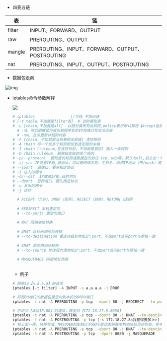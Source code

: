 + 四表五链

| 表     | 链                                              |
| ------ | ----------------------------------------------- |
| filter | INPUT、FORWARD、OUTPUT                          |
| raw    | PREROUTING、OUTPUT                              |
| mangle | PREROUTING、INPUT、FORWARD、OUTPUT、POSTROUTING |
| nat    | PREROUTING、INPUT、OUTPUT、POSTROUTING          |


+ 数据包走向

![img](https://www.zsythink.net/wp-content/uploads/2017/02/021217_0051_6.png)

+ iptables命令参数解释

  ![](https://pic4.zhimg.com/v2-cad9d71237f2be1efbcedf2cbcc9f6a3_r.jpg)
  
  
  ```bash
  # iptables                []可选 不加必选
  # [-t table,不加就是filter表]  # 选的哪张表
  # -L [chain,不加就是all]  以链分类来列出规则,policy表示默认规则【accept全部接受】
  	# -nL 可以把解读为域名和程序名的IP和端口号显示出来
  	# -nvL 显示更新详细的内容
  # -F [chain，不加就是当前表的全部链] 清空规则
  # -A chain 将一个或多个规则附加到选定链的末端 
  # -I chain [rulenum,在该序号前，不加就是首位] 插入一条规则
  # -D chain rulenum  删除指定链的某个规则
  # -p/--protocol  要检查的规则或数据包的协议 tcp、udp等，默认为all,前方加！可反选 【!tcp】表示除tcp外的协议
  # -s/-src IP或者IP断,源地址，可以是网络名称、主机名、网络IP地址（带/mask）或普通IP地址
  # --sport  源端口，要先指定协议
  # -i 进入的网卡
  # -d/--dst  IP或者IP断,目的地址
  # --dport  目标端口，要先指定协议
  # -o 发出的网卡
  # -j 动作
  
  	# ACCEPT（允许）、DROP（丢弃）、REJECT（拒绝）、RETURN（返回）
  	
  	# REDIRECT 本机重定向
  	# --to-ports 重定向端口
  	
  	# NAT 网络地址转换
  	
  	# DNAT 目标网络地址转换
  	# --to-destination 重定向目标地址IP:port，不加port表示port与原始一致
  	
  	# SNAT 源网络地址转换
  	# --to-source 修改后的源地址IP:port，不加port表示port与原始一致
  	
  	# MASQUERADE 网络地址伪装
  	
  
  ```

  + 例子

  ```bash
  # 拒绝ip【a.a.a.a】的请求
  iptables [-t filter] -A INPUT -s a.a.a.a -j DROP
  
  # 将到80端口的数据包重定向到本机的8080端口
  iptables -t nat -A PREROUTING -p tcp --dport 80 -j REDIRECT --to-ports 8080
  
  # 将访问【本机IP:80】的请求，转发给【172.18.27.8:8080】
  iptables -t nat -A PREROUTING -p tcp --dport 80 -j DNAT --to-destination 172.18.27.8:8080 
  iptables -t nat -A POSTROUTING -p tcp [-s 172.18.27.8<我觉得要加上>] --dport 8080 -j SNAT --to-source [本机IP]
  # 和上面一样，另种写法，MASQUERADE相比于SNAT是动态获取本机地址后自动伪装，在本机IP会动态变化时尤其有用
  iptables -t nat -A PREROUTING -p tcp --dport 80 -j DNAT --to-destination 172.18.27.8:8080
  iptables -t nat -A POSTROUTING -p tcp --dport 8080 -j MASQUERADE
  
  ```
